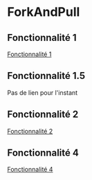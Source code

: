 # ForkAndPull

## Fonctionnalité 1
[Fonctionnalité 1](Fonctionnalite1.md)

## Fonctionnalité 1.5
Pas de lien pour l'instant

## Fonctionnalité 2
[Fonctionnalité 2](Fonctionnalite2.md)

## Fonctionnalité 4
[Fonctionnalité 4](Fonctionnalite4.md)